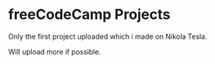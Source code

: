 # freeCodeCamp Projects

Only the first project uploaded which i made on Nikola Tesla.

Will upload more if possible.